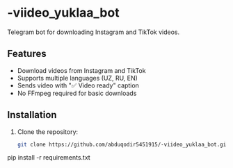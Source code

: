 # -viideo_yuklaa_bot

Telegram bot for downloading Instagram and TikTok videos.

## Features
- Download videos from Instagram and TikTok
- Supports multiple languages (UZ, RU, EN)
- Sends video with "✅ Video ready" caption
- No FFmpeg required for basic downloads

## Installation
1. Clone the repository:
   ```bash
   git clone https://github.com/abduqodir5451915/-viideo_yuklaa_bot.git
pip install -r requirements.txt
 
